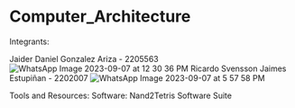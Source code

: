 # Computer_Architecture

Integrants:

Jaider Daniel Gonzalez Ariza - 2205563
![WhatsApp Image 2023-09-07 at 12 30 36 PM](https://github.com/Jaider1727/computer_architecture/assets/132866666/fcfae7b8-e25e-46ed-ba6b-7f2468e7ba1c)
Ricardo Svensson Jaimes Estupiñan - 2202007
![WhatsApp Image 2023-09-07 at 5 57 58 PM](https://github.com/Jaider1727/computer_architecture/assets/132866666/6e1dcdc0-334d-4b0b-81c7-c91296a2fbfb)


Tools and Resources:
Software: Nand2Tetris Software Suite
